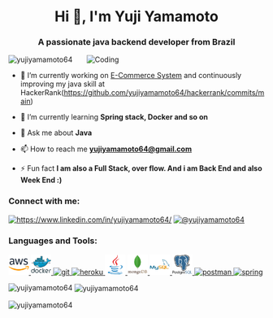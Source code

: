 <h1 align="center">Hi 👋, I'm Yuji Yamamoto</h1>
<h3 align="center">A passionate java backend developer from Brazil</h3>

<img align="right" alt="Coding" width="350" src="https://www.creare.co.uk/wp-content/uploads/2015/04/furious-crazed-typing.gif">



<p align="left"> <img src="https://komarev.com/ghpvc/?username=yujiyamamoto64&label=Profile%20views&color=0e75b6&style=flat" alt="yujiyamamoto64" /> </p>

- 🔭 I’m currently working on [E-Commerce System](https://github.com/yujiyamamoto64/market7)
and continuously improving my java skill at HackerRank(https://github.com/yujiyamamoto64/hackerrank/commits/main)

- 🌱 I’m currently learning **Spring stack, Docker and so on**

- 💬 Ask me about **Java**

- 📫 How to reach me **yujiyamamoto64@gmail.com**

- ⚡ Fun fact **I am also a Full Stack, over flow. And i am Back End and also Week End :)**

<h3 align="left">Connect with me:</h3>
<p align="left">
<a href="https://linkedin.com/in/https://www.linkedin.com/in/yujiyamamoto64/" target="blank"><img align="center" src="https://raw.githubusercontent.com/rahuldkjain/github-profile-readme-generator/master/src/images/icons/Social/linked-in-alt.svg" alt="https://www.linkedin.com/in/yujiyamamoto64/" height="30" width="40" /></a>
<a href="https://www.hackerrank.com/yujiyamamoto64" target="blank"><img align="center" src="https://raw.githubusercontent.com/rahuldkjain/github-profile-readme-generator/master/src/images/icons/Social/hackerearth.svg" alt="@yujiyamamoto64" height="30" width="40" /></a>
</p>

<h3 align="left">Languages and Tools:</h3>
<p align="left"> <a href="https://aws.amazon.com" target="_blank" rel="noreferrer"> <img src="https://raw.githubusercontent.com/devicons/devicon/master/icons/amazonwebservices/amazonwebservices-original-wordmark.svg" alt="aws" width="40" height="40"/> </a> <a href="https://www.docker.com/" target="_blank" rel="noreferrer"> <img src="https://raw.githubusercontent.com/devicons/devicon/master/icons/docker/docker-original-wordmark.svg" alt="docker" width="40" height="40"/> </a> <a href="https://git-scm.com/" target="_blank" rel="noreferrer"> <img src="https://www.vectorlogo.zone/logos/git-scm/git-scm-icon.svg" alt="git" width="40" height="40"/> </a> <a href="https://heroku.com" target="_blank" rel="noreferrer"> <img src="https://www.vectorlogo.zone/logos/heroku/heroku-icon.svg" alt="heroku" width="40" height="40"/> </a> <a href="https://www.java.com" target="_blank" rel="noreferrer"> <img src="https://raw.githubusercontent.com/devicons/devicon/master/icons/java/java-original.svg" alt="java" width="40" height="40"/> </a> <a href="https://www.mongodb.com/" target="_blank" rel="noreferrer"> <img src="https://raw.githubusercontent.com/devicons/devicon/master/icons/mongodb/mongodb-original-wordmark.svg" alt="mongodb" width="40" height="40"/> </a> <a href="https://www.mysql.com/" target="_blank" rel="noreferrer"> <img src="https://raw.githubusercontent.com/devicons/devicon/master/icons/mysql/mysql-original-wordmark.svg" alt="mysql" width="40" height="40"/> </a> <a href="https://www.postgresql.org" target="_blank" rel="noreferrer"> <img src="https://raw.githubusercontent.com/devicons/devicon/master/icons/postgresql/postgresql-original-wordmark.svg" alt="postgresql" width="40" height="40"/> </a> <a href="https://postman.com" target="_blank" rel="noreferrer"> <img src="https://www.vectorlogo.zone/logos/getpostman/getpostman-icon.svg" alt="postman" width="40" height="40"/> </a> <a href="https://spring.io/" target="_blank" rel="noreferrer"> <img src="https://www.vectorlogo.zone/logos/springio/springio-icon.svg" alt="spring" width="40" height="40"/> </a> </p>

<p><img align="left" src="https://github-readme-stats.vercel.app/api/top-langs?username=yujiyamamoto64&show_icons=true&locale=en&layout=compact" alt="yujiyamamoto64" /></p>

<p>&nbsp;<img align="center" src="https://github-readme-stats.vercel.app/api?username=yujiyamamoto64&show_icons=true&locale=en" alt="yujiyamamoto64" /></p>

<p><img align="center" src="https://github-readme-streak-stats.herokuapp.com/?user=yujiyamamoto64&" alt="yujiyamamoto64" /></p>
